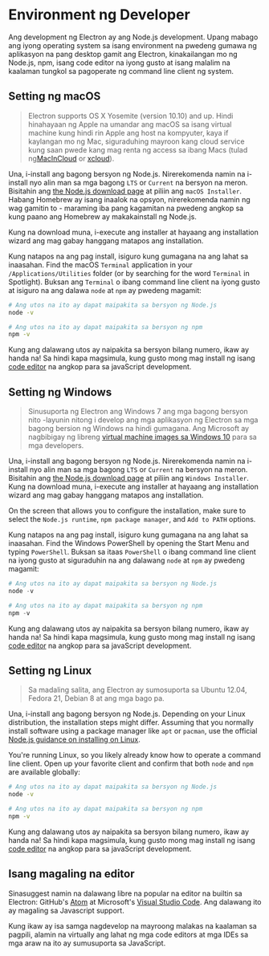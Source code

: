 # Environment ng Developer

Ang development ng Electron ay ang Node.js development. Upang mabago ang iyong operating system sa isang environment na pwedeng gumawa ng aplikasyon na pang desktop gamit ang Electron, kinakailangan mo ng Node.js, npm, isang code editor na iyong gusto at isang malalim na kaalaman tungkol sa pagoperate ng command line client ng system.

## Setting ng macOS

> Electron supports OS X Yosemite (version 10.10) and up. Hindi hinahayaan ng Apple na umandar ang macOS sa isang virtual machine kung hindi rin Apple ang host na kompyuter, kaya if kaylangan mo ng Mac, siguraduhing mayroon kang cloud service kung saan pwede kang mag renta ng access sa ibang Macs (tulad ng[MacInCloud](https://www.macincloud.com/) or [xcloud](https://xcloud.me)).

Una, i-install ang bagong bersyon ng Node.js. Nirerekomenda namin na i-install nyo alin man sa mga bagong `LTS` or `Current` na bersyon na meron. Bisitahin ang [the Node.js download page](https://nodejs.org/en/download/) at piliin ang `macOS Installer`. Habang Homebrew ay isang inaalok na opsyon, nirerekomenda namin ng wag gamitin to - maraming iba pang kagamitan na pwedeng angkop sa kung paano ang Homebrew ay makakainstall ng Node.js.

Kung na download muna, i-execute ang installer at hayaang ang installation wizard ang mag gabay hanggang matapos ang installation.

Kung natapos na ang pag install, isiguro kung gumagana na ang lahat sa inaasahan. Find the macOS `Terminal` application in your `/Applications/Utilities` folder (or by searching for the word `Terminal` in Spotlight). Buksan ang `Terminal` o ibang command line client na iyong gusto at isiguro na ang dalawa `node` at `npm` ay pwedeng magamit:

```sh
# Ang utos na ito ay dapat maipakita sa bersyon ng Node.js
node -v

# Ang utos na ito ay dapat maipakita sa bersyon ng npm
npm -v
```

Kung ang dalawang utos ay naipakita sa bersyon bilang numero, ikaw ay handa na! Sa hindi kapa magsimula, kung gusto mong mag install ng isang [code editor](#a-good-editor) na angkop para sa javaScript development.

## Setting ng Windows

> Sinusuporta ng Electron ang Windows 7 ang mga bagong bersyon nito -layunin nitong i develop ang mga aplikasyon ng Electron sa mga bagong bersion ng Windows na hindi gumagana. Ang Microsoft ay nagbibigay ng libreng [virtual machine images sa Windows 10](https://developer.microsoft.com/en-us/windows/downloads/virtual-machines) para sa mga developers.

Una, i-install ang bagong bersyon ng Node.js. Nirerekomenda namin na i-install nyo alin man sa mga bagong `LTS` or `Current` na bersyon na meron. Bisitahin ang [the Node.js download page](https://nodejs.org/en/download/) at piliin ang `Windows Installer`. Kung na download muna, i-execute ang installer at hayaang ang installation wizard ang mag gabay hanggang matapos ang installation.

On the screen that allows you to configure the installation, make sure to select the `Node.js runtime`, `npm package manager`, and `Add to PATH` options.

Kung natapos na ang pag install, isiguro kung gumagana na ang lahat sa inaasahan. Find the Windows PowerShell by opening the Start Menu and typing `PowerShell`. Buksan sa itaas `PowerShell` o ibang command line client na iyong gusto at siguraduhin na ang dalawang `node` at `npm` ay pwedeng magamit:

```powershell
# Ang utos na ito ay dapat maipakita sa bersyon ng Node.js
node -v

# Ang utos na ito ay dapat maipakita sa bersyon ng npm
npm -v
```

Kung ang dalawang utos ay naipakita sa bersyon bilang numero, ikaw ay handa na! Sa hindi kapa magsimula, kung gusto mong mag install ng isang [code editor](#a-good-editor) na angkop para sa javaScript development.

## Setting ng Linux

> Sa madaling salita, ang Electron ay sumosuporta sa Ubuntu 12.04, Fedora 21, Debian 8 at ang mga bago pa.

Una, i-install ang bagong bersyon ng Node.js. Depending on your Linux distribution, the installation steps might differ. Assuming that you normally install software using a package manager like `apt` or `pacman`, use the official [Node.js guidance on installing on Linux](https://nodejs.org/en/download/package-manager/).

You're running Linux, so you likely already know how to operate a command line client. Open up your favorite client and confirm that both `node` and `npm` are available globally:

```sh
# Ang utos na ito ay dapat maipakita sa bersyon ng Node.js
node -v

# Ang utos na ito ay dapat maipakita sa bersyon ng npm
npm -v
```

Kung ang dalawang utos ay naipakita sa bersyon bilang numero, ikaw ay handa na! Sa hindi kapa magsimula, kung gusto mong mag install ng isang [code editor](#a-good-editor) na angkop para sa javaScript development.

## Isang magaling na editor

Sinasuggest namin na dalawang libre na popular na editor na builtin sa Electron: GitHub's [Atom](https://atom.io/) at Microsoft's [Visual Studio Code](https://code.visualstudio.com/). Ang dalawang ito ay magaling sa Javascript support.

Kung ikaw ay isa samga nagdevelop na mayroong malakas na kaalaman sa pagpili, alamin na virtually ang lahat ng mga code editors at mga IDEs sa mga araw na ito ay sumusuporta sa JavaScript.